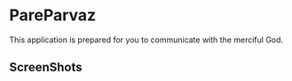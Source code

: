 # PareParvaz

This application is prepared for you to communicate with the merciful God.

## ScreenShots 
